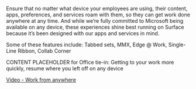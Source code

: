 Ensure that no matter what device your employees are using, their content, apps, preferences, and services roam with them, so they can get work done anywhere at any time. And while we’re fully committed to Microsoft being available on any device, these experiences shine best running on Surface because it’s been designed with our apps and services in mind. 

Some of these features include: Tabbed sets, MMX, Edge @ Work, Single-Line Ribbon, Collab Corner

CONTENT PLACEHOLDER for Office tie-in: Getting to your work more quickly, resume where you left off on any device 

[Video - Work from anywhere](https://support.office.com/article/work-from-anywhere-aae42c96-cecb-47ab-b601-eddb8d1379bc)

